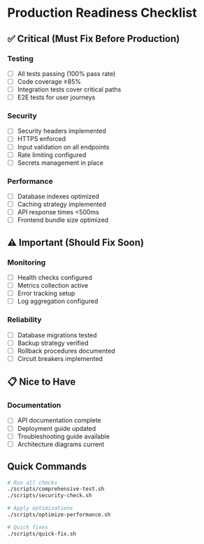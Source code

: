 # Production Readiness Checklist

## ✅ Critical (Must Fix Before Production)

### Testing
- [ ] All tests passing (100% pass rate)
- [ ] Code coverage ≥85%
- [ ] Integration tests cover critical paths
- [ ] E2E tests for user journeys

### Security
- [ ] Security headers implemented
- [ ] HTTPS enforced
- [ ] Input validation on all endpoints
- [ ] Rate limiting configured
- [ ] Secrets management in place

### Performance
- [ ] Database indexes optimized
- [ ] Caching strategy implemented
- [ ] API response times <500ms
- [ ] Frontend bundle size optimized

## ⚠️ Important (Should Fix Soon)

### Monitoring
- [ ] Health checks configured
- [ ] Metrics collection active
- [ ] Error tracking setup
- [ ] Log aggregation configured

### Reliability
- [ ] Database migrations tested
- [ ] Backup strategy verified
- [ ] Rollback procedures documented
- [ ] Circuit breakers implemented

## 📋 Nice to Have

### Documentation
- [ ] API documentation complete
- [ ] Deployment guide updated
- [ ] Troubleshooting guide available
- [ ] Architecture diagrams current

## Quick Commands

```bash
# Run all checks
./scripts/comprehensive-test.sh
./scripts/security-check.sh

# Apply optimizations
./scripts/optimize-performance.sh

# Quick fixes
./scripts/quick-fix.sh
```
